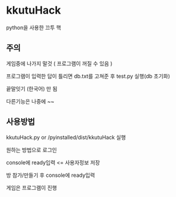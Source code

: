 # kkutuHack
  python을 사용한 끄투 핵
  
## 주의
  게임중에 나가지 말것 ( 프로그램이 꺼질 수 있음 )
  
  프로그램이 입력한 답이 틀리면 db.txt를 고쳐준 후 test.py 실행(db 초기화)
  
  끝말잇기 (한국어) 만 됨
  
  다른기능은 나중에 ~~
  
## 사용방법
  kkutuHack.py or /pyinstalled/dist/kkutuHack 실행
  
  원하는 방법으로 로그인
  
  console에 ready입력 <= 사용자정보 저장
  
  방 참가/만들기 후 console에 ready입력
  
  게임은 프로그램이 진행
